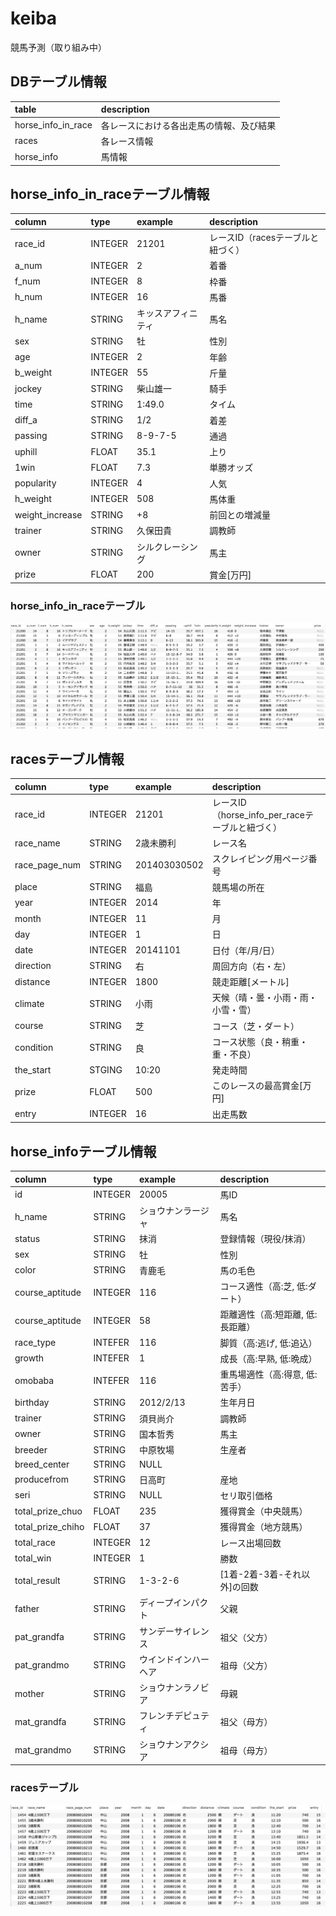 # keiba
競馬予測（取り組み中）


## DBテーブル情報
table               | description
:------------------ | :-------------
horse_info_in_race  | 各レースにおける各出走馬の情報、及び結果
races               | 各レース情報
horse_info          | 馬情報


## horse_info_in_raceテーブル情報
column         | type   | example        | description
:------------- | :----- | :------------- |:----------
race_id        | INTEGER| 21201          |レースID（racesテーブルと紐づく）
a_num          | INTEGER| 2              |着番
f_num          | INTEGER| 8              |枠番
h_num          | INTEGER| 16             |馬番
h_name         | STRING | キッスアフィニティ|馬名
sex            | STRING | 牡             |性別
age            | INTEGER| 2              |年齢
b_weight       | INTEGER| 55             |斤量
jockey         | STRING | 柴山雄一        |騎手
time           | STRING | 1:49.0         |タイム
diff_a         | STRING | 1/2            |着差
passing        | STRING | 8-9-7-5        |通過
uphill         | FLOAT  | 35.1           |上り
1win           | FLOAT  | 7.3            |単勝オッズ
popularity     | INTEGER| 4              |人気
h_weight       | INTEGER| 508            |馬体重
weight_increase| STRING | +8             |前回との増減量
trainer        | STRING | 久保田貴        |調教師
owner          | STRING | シルクレーシング  |馬主
prize          | FLOAT  | 200            |賞金[万円]

### horse_info_in_raceテーブル
![horse_infoTABLE](./image/horse_info_per_race.png)

## racesテーブル情報
column         | type   | example        | description
:------------- | :----- | :------------- |:----------
race_id        | INTEGER| 21201          |レースID（horse_info_per_raceテーブルと紐づく）
race_name      | STRING | 2歳未勝利       |レース名
race_page_num  | STRING | 201403030502   |スクレイピング用ページ番号
place          | STRING | 福島            |競馬場の所在
year           | INTEGER| 2014           |年
month          | INTEGER| 11             |月
day            | INTEGER| 1              |日
date           | INTEGER| 20141101       |日付（年/月/日）
direction      | STRING | 右             |周回方向（右・左）
distance       | INTEGER| 1800           |競走距離[メートル]
climate        | STRING | 小雨            |天候（晴・曇・小雨・雨・小雪・雪）
course         | STRING | 芝              |コース（芝・ダート）
condition      | STRING | 良              |コース状態（良・稍重・重・不良）
the_start      | STGING | 10:20          |発走時間
prize          | FLOAT  | 500            |このレースの最高賞金[万円]
entry          | INTEGER| 16             |出走馬数

## horse_infoテーブル情報  
column           | type   | example        | description
:----------------| :----- | :------------- |:----------
id               | INTEGER| 20005          |馬ID
h_name           | STRING | ショウナンラージャ|馬名
status           | STRING | 抹消            |登録情報（現役/抹消）
sex              | STRING | 牡              |性別
color            | STRING | 青鹿毛          |馬の毛色
course_aptitude  | INTEGER| 116            |コース適性（高:芝, 低:ダート）
course_aptitude  | INTEGER| 58             |距離適性（高:短距離, 低:長距離）
race_type        | INTEFER| 116            |脚質（高:逃げ, 低:追込）
growth           | INTEFER| 1              |成長（高:早熟, 低:晩成）
omobaba          | INTEFER| 116            |重馬場適性（高:得意, 低:苦手）
birthday         | STRING | 2012/2/13      |生年月日
trainer          | STRING | 須貝尚介         |調教師
owner            | STRING | 国本哲秀         |馬主
breeder          | STRING | 中原牧場         |生産者
breed_center     | STRING | NULL            |
producefrom      | STRING | 日高町           |産地
seri             | STRING | NULL            |セリ取引価格
total_prize_chuo | FLOAT  | 235             |獲得賞金（中央競馬）
total_prize_chiho| FLOAT  | 37              |獲得賞金（地方競馬）
total_race       | INTEGER| 12              |レース出場回数
total_win        | INTEGER| 1               |勝数
total_result     | STRING | 1-3-2-6         |[1着-2着-3着-それ以外]の回数
father           | STRING | ディープインパクト  |父親
pat_grandfa      | STRING | サンデーサイレンス  |祖父（父方）
pat_grandmo      | STRING | ウインドインハーヘア|祖母（父方）
mother           | STRING | ショウナンラノビア  |母親
mat_grandfa      | STRING | フレンチデピュティ  |祖父（母方）
mat_grandmo      | STRING | ショウナンアクシア  |祖母（母方）  



### racesテーブル
![race_infoTABLE](./image/race_info.png)
